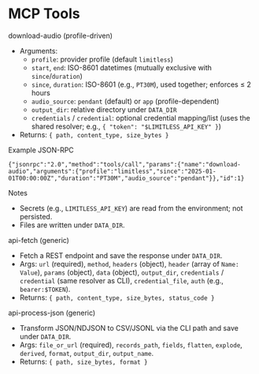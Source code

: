 # MCP Tools

download-audio (profile-driven)
- Arguments:
  - `profile`: provider profile (default `limitless`)
  - `start`, `end`: ISO-8601 datetimes (mutually exclusive with `since`/`duration`)
  - `since`, `duration`: ISO-8601 (e.g., `PT30M`), used together; enforces ≤ 2 hours
  - `audio_source`: `pendant` (default) or `app` (profile-dependent)
  - `output_dir`: relative directory under `DATA_DIR`
  - `credentials` / `credential`: optional credential mapping/list (uses the shared resolver; e.g., `{ "token": "$LIMITLESS_API_KEY" }`)
- Returns: `{ path, content_type, size_bytes }`

Example JSON-RPC
```
{"jsonrpc":"2.0","method":"tools/call","params":{"name":"download-audio","arguments":{"profile":"limitless","since":"2025-01-01T00:00:00Z","duration":"PT30M","audio_source":"pendant"}},"id":1}
```

Notes
- Secrets (e.g., `LIMITLESS_API_KEY`) are read from the environment; not persisted.
- Files are written under `DATA_DIR`.

api-fetch (generic)
- Fetch a REST endpoint and save the response under `DATA_DIR`.
- Args: `url` (required), `method`, `headers` (object), `header` (array of `Name: Value`), `params` (object), `data` (object), `output_dir`, `credentials` / `credential` (same resolver as CLI), `credential_file`, `auth` (e.g., `bearer:$TOKEN`).
- Returns: `{ path, content_type, size_bytes, status_code }`

api-process-json (generic)
- Transform JSON/NDJSON to CSV/JSONL via the CLI path and save under `DATA_DIR`.
- Args: `file_or_url` (required), `records_path`, `fields`, `flatten`, `explode`, `derived`, `format`, `output_dir`, `output_name`.
- Returns: `{ path, size_bytes, format }`
